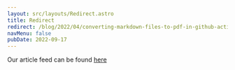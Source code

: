 ```yaml
---
layout: src/layouts/Redirect.astro
title: Redirect
redirect: /blog/2022/04/converting-markdown-files-to-pdf-in-github-actions/
navMenu: false
pubDate: 2022-09-17
---
```

<div>
Our article feed can be found <a href="/blog/2022/04/converting-markdown-files-to-pdf-in-github-actions/">here</a>
</div>
